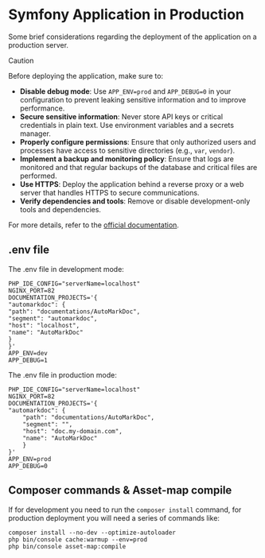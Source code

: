 # Symfony Application in Production

Some brief considerations regarding the deployment of the application on a production server.

> [!CAUTION]
> Before deploying the application, make sure to:
> - **Disable debug mode**: Use `APP_ENV=prod` and `APP_DEBUG=0` in your configuration to prevent leaking sensitive information and to improve performance.
> - **Secure sensitive information**: Never store API keys or critical credentials in plain text. Use environment variables and a secrets manager.
> - **Properly configure permissions**: Ensure that only authorized users and processes have access to sensitive directories (e.g., `var`, `vendor`).
> - **Implement a backup and monitoring policy**: Ensure that logs are monitored and that regular backups of the database and critical files are performed.
> - **Use HTTPS**: Deploy the application behind a reverse proxy or a web server that handles HTTPS to secure communications.
> - **Verify dependencies and tools**: Remove or disable development-only tools and dependencies.
>
> For more details, refer to the [official documentation](https://symfony.com/doc/current/deployment.html).

## .env file
The .env file in development mode:
```dotenv
PHP_IDE_CONFIG="serverName=localhost"
NGINX_PORT=82
DOCUMENTATION_PROJECTS='{
"automarkdoc": {
"path": "documentations/AutoMarkDoc",
"segment": "automarkdoc",
"host": "localhost",
"name": "AutoMarkDoc"
}
}'
APP_ENV=dev
APP_DEBUG=1
```
The .env file in production mode:
```dotenv
PHP_IDE_CONFIG="serverName=localhost"
NGINX_PORT=82
DOCUMENTATION_PROJECTS='{
"automarkdoc": {
    "path": "documentations/AutoMarkDoc",
    "segment": "",
    "host": "doc.my-domain.com",
    "name": "AutoMarkDoc"
    }
}'
APP_ENV=prod
APP_DEBUG=0
```

## Composer commands & Asset-map compile
If for development you need to run the `composer install` command, for production deployment you will need a series of commands like:

```shell
composer install --no-dev --optimize-autoloader
php bin/console cache:warmup --env=prod
php bin/console asset-map:compile
```

